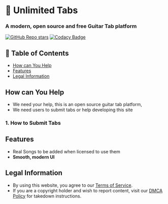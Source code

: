 # 🎸 Unlimited Tabs
### A modern, open source and free Guitar Tab platform


[![GitHub Repo stars](https://img.shields.io/github/stars/unlimited-tabs/unlimited-tabs?style=for-the-badge)](https://github.com/unlimited-tabs/unlimited-tabs/stargazers)
[![Codacy Badge](https://app.codacy.com/project/badge/Grade/3358974f71ac42308e0a81b4a2da9703)](https://app.codacy.com/gh/unlimited-tabs/unlimited-tabs.github.io/dashboard?utm_source=gh&utm_medium=referral&utm_content=&utm_campaign=Badge_grade)


## 📖 Table of Contents
- [How can You Help](#how-can-you-help)
- [Features](#features)
- [Legal Information](#legal-information)

## How can You Help
- We need your help, this is an open source guitar tab platform, <br>
- We need users to submit tabs or help developing this site

### 1. How to Submit Tabs

## Features
- Real Songs to be added when licensed to use them
- **Smooth, modern UI**

## Legal Information
- By using this website, you agree to our [Terms of Service](https://unlimited-tabs.github.io/tos.html).  
- If you are a copyright holder and wish to report content, visit our [DMCA Policy](https://unlimited-tabs.github.io/dmca.html) for takedown instructions.  


<!-- Next Goals: 
- README File(License, Views of Website)
- Mobile Flexibility
- Tuner
- Ads
- First Real Songs
>
